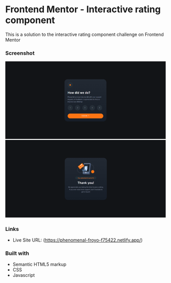 # Frontend Mentor - Interactive rating component

This is a solution to the interactive rating component challenge on Frontend Mentor

### Screenshot

![Interactive rating component](images/rating-solution.png)
![Interactive rating component](images/thank-you-solution.png)

### Links

- Live Site URL: (https://phenomenal-froyo-f75422.netlify.app/)

### Built with

- Semantic HTML5 markup
- CSS
- Javascript